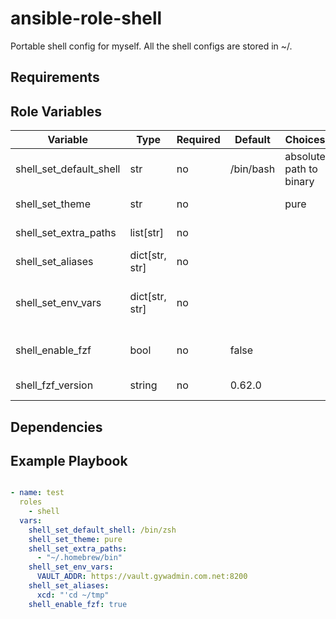 # ansible-role-shell

Portable shell config for myself. All the shell configs are stored in ~/<shell>.

## Requirements

## Role Variables

| Variable                | Type           | Required | Default   | Choices                 | Comments                                    |
|-------------------------|--------------- |----------|-----------|-------------------------|---------------------------------------------|
| shell_set_default_shell | str            | no       | /bin/bash | absolute path to binary | set the user's default shell                |
| shell_set_theme         | str            | no       |           | pure                    | set the shell theme                         |
| shell_set_extra_paths   | list[str]      | no       |           |                         | add custom path to shell                    |
| shell_set_aliases       | dict[str, str] | no       |           |                         | add aliases to shell                        |
| shell_set_env_vars      | dict[str, str] | no       |           |                         | add environment variables to shell          |
| shell_enable_fzf        | bool           | no       | false     |                         | enable fzf in your shell profile            |
| shell_fzf_version       | string         | no       | 0.62.0    |                         | set the fzf_version                         |

## Dependencies

## Example Playbook

```yaml

- name: test
  roles
    - shell
  vars:
    shell_set_default_shell: /bin/zsh
    shell_set_theme: pure
    shell_set_extra_paths:
      - "~/.homebrew/bin"
    shell_set_env_vars:
      VAULT_ADDR: https://vault.gywadmin.com.net:8200
    shell_set_aliases:
      xcd: "'cd ~/tmp"
    shell_enable_fzf: true
```

